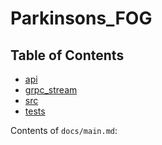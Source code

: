 # Parkinsons_FOG

## Table of Contents

- [api](docs/api/app/index.md)
- [grpc_stream](docs/grpc_stream/index.md)
- [src](docs/src/index.md)
- [tests](docs/tests/index.md)

Contents of `docs/main.md`:

